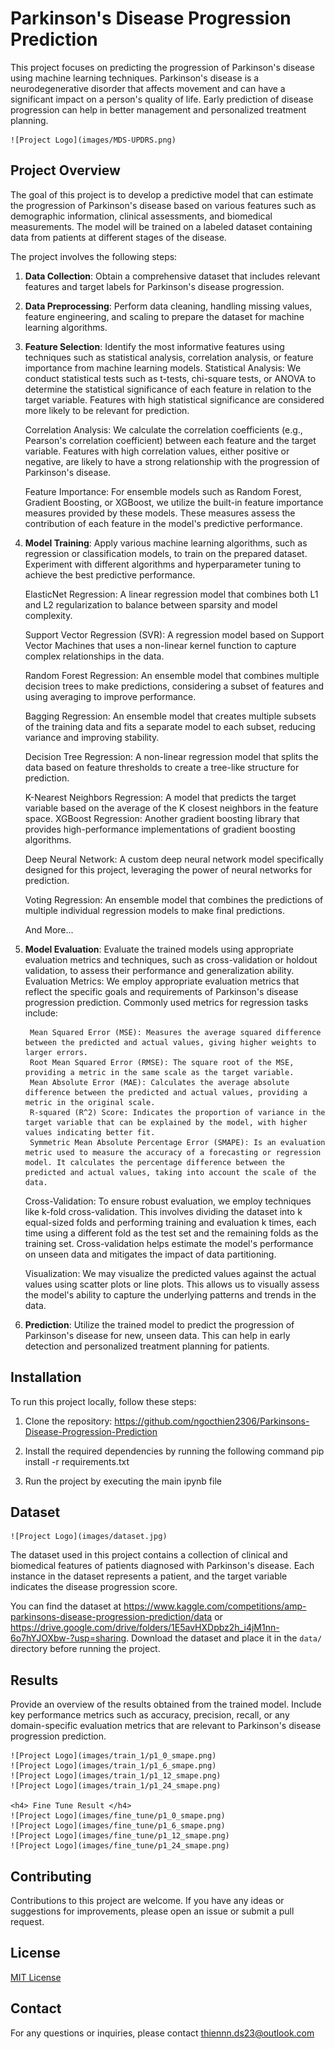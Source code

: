 # Parkinson's Disease Progression Prediction

This project focuses on predicting the progression of Parkinson's disease using machine learning techniques. Parkinson's disease is a neurodegenerative disorder that affects movement and can have a significant impact on a person's quality of life. Early prediction of disease progression can help in better management and personalized treatment planning.


    ![Project Logo](images/MDS-UPDRS.png)

## Project Overview

The goal of this project is to develop a predictive model that can estimate the progression of Parkinson's disease based on various features such as demographic information, clinical assessments, and biomedical measurements. The model will be trained on a labeled dataset containing data from patients at different stages of the disease.

The project involves the following steps:

1. **Data Collection**: Obtain a comprehensive dataset that includes relevant features and target labels for Parkinson's disease progression.

2. **Data Preprocessing**: Perform data cleaning, handling missing values, feature engineering, and scaling to prepare the dataset for machine learning algorithms.

3. **Feature Selection**: Identify the most informative features using techniques such as statistical analysis, correlation analysis, or feature importance from machine learning models.
    Statistical Analysis: We conduct statistical tests such as t-tests, chi-square tests, or ANOVA to determine the statistical significance of each feature in relation to the target variable. Features with high statistical significance are considered more likely to be relevant for prediction.

    Correlation Analysis: We calculate the correlation coefficients (e.g., Pearson's correlation coefficient) between each feature and the target variable. Features with high correlation values, either positive or negative, are likely to have a strong relationship with the progression of Parkinson's disease.

    Feature Importance: For ensemble models such as Random Forest, Gradient Boosting, or XGBoost, we utilize the built-in feature importance measures provided by these models. These measures assess the contribution of each feature in the model's predictive performance.

4. **Model Training**: Apply various machine learning algorithms, such as regression or classification models, to train on the prepared dataset. Experiment with different algorithms and hyperparameter tuning to achieve the best predictive performance.

    ElasticNet Regression: A linear regression model that combines both L1 and L2 regularization to balance between sparsity and model complexity.

    Support Vector Regression (SVR): A regression model based on Support Vector Machines that uses a non-linear kernel function to capture complex relationships in the data.

    Random Forest Regression: An ensemble model that combines multiple decision trees to make predictions, considering a subset of features and using averaging to improve performance.

    Bagging Regression: An ensemble model that creates multiple subsets of the training data and fits a separate model to each subset, reducing variance and improving stability.

    Decision Tree Regression: A non-linear regression model that splits the data based on feature thresholds to create a tree-like structure for prediction.

    K-Nearest Neighbors Regression: A model that predicts the target variable based on the average of the K closest neighbors in the feature space.
    XGBoost Regression: Another gradient boosting library that provides high-performance implementations of gradient boosting algorithms.

    Deep Neural Network: A custom deep neural network model specifically designed for this project, leveraging the power of neural networks for prediction.

    Voting Regression: An ensemble model that combines the predictions of multiple individual regression models to make final predictions.

    And More...

5. **Model Evaluation**: Evaluate the trained models using appropriate evaluation metrics and techniques, such as cross-validation or holdout validation, to assess their performance and generalization ability.
    Evaluation Metrics: We employ appropriate evaluation metrics that reflect the specific goals and requirements of Parkinson's disease progression prediction. Commonly used metrics for regression tasks include:

        Mean Squared Error (MSE): Measures the average squared difference between the predicted and actual values, giving higher weights to larger errors.
        Root Mean Squared Error (RMSE): The square root of the MSE, providing a metric in the same scale as the target variable.
        Mean Absolute Error (MAE): Calculates the average absolute difference between the predicted and actual values, providing a metric in the original scale.
        R-squared (R^2) Score: Indicates the proportion of variance in the target variable that can be explained by the model, with higher values indicating better fit.
        Symmetric Mean Absolute Percentage Error (SMAPE): Is an evaluation metric used to measure the accuracy of a forecasting or regression model. It calculates the percentage difference between the predicted and actual values, taking into account the scale of the data.

    Cross-Validation: To ensure robust evaluation, we employ techniques like k-fold cross-validation. This involves dividing the dataset into k equal-sized folds and performing training and evaluation k times, each time using a different fold as the test set and the remaining folds as the training set. Cross-validation helps estimate the model's performance on unseen data and mitigates the impact of data partitioning.

    Visualization: We may visualize the predicted values against the actual values using scatter plots or line plots. This allows us to visually assess the model's ability to capture the underlying patterns and trends in the data.


6. **Prediction**: Utilize the trained model to predict the progression of Parkinson's disease for new, unseen data. This can help in early detection and personalized treatment planning for patients.

## Installation

To run this project locally, follow these steps:

1. Clone the repository: https://github.com/ngocthien2306/Parkinsons-Disease-Progression-Prediction

2. Install the required dependencies by running the following command
    pip install -r requirements.txt

3. Run the project by executing the main ipynb file

## Dataset
    ![Project Logo](images/dataset.jpg)
The dataset used in this project contains a collection of clinical and biomedical features of patients diagnosed with Parkinson's disease. Each instance in the dataset represents a patient, and the target variable indicates the disease progression score.

You can find the dataset at https://www.kaggle.com/competitions/amp-parkinsons-disease-progression-prediction/data or https://drive.google.com/drive/folders/1E5avHXDpbz2h_i4jM1nn-6o7hYJOXbw-?usp=sharing. Download the dataset and place it in the `data/` directory before running the project.

## Results

Provide an overview of the results obtained from the trained model. Include key performance metrics such as accuracy, precision, recall, or any domain-specific evaluation metrics that are relevant to Parkinson's disease progression prediction.


    ![Project Logo](images/train_1/p1_0_smape.png)
    ![Project Logo](images/train_1/p1_6_smape.png)
    ![Project Logo](images/train_1/p1_12_smape.png)
    ![Project Logo](images/train_1/p1_24_smape.png)

    <h4> Fine Tune Result </h4>
    ![Project Logo](images/fine_tune/p1_0_smape.png)
    ![Project Logo](images/fine_tune/p1_6_smape.png)
    ![Project Logo](images/fine_tune/p1_12_smape.png)
    ![Project Logo](images/fine_tune/p1_24_smape.png)


## Contributing

Contributions to this project are welcome. If you have any ideas or suggestions for improvements, please open an issue or submit a pull request.

## License

[MIT License](LICENSE)

## Contact

For any questions or inquiries, please contact thiennn.ds23@outlook.com




